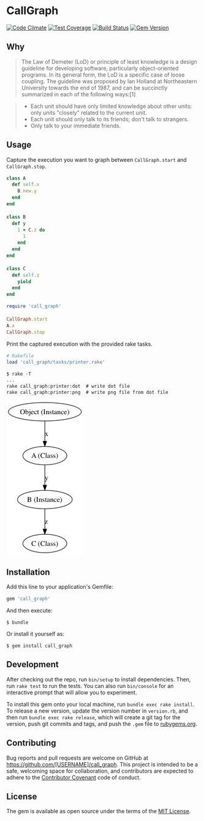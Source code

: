 # CallGraph

[![Code Climate](https://codeclimate.com/github/jamesmoriarty/call-graph/badges/gpa.svg)](https://codeclimate.com/github/jamesmoriarty/call-graph) [![Test Coverage](https://codeclimate.com/github/jamesmoriarty/call-graph/badges/coverage.svg)](https://codeclimate.com/github/jamesmoriarty/call-graph/coverage) [![Build Status](https://travis-ci.org/jamesmoriarty/call-graph.svg?branch=master)](https://travis-ci.org/jamesmoriarty/call-graph) [![Gem Version](https://badge.fury.io/rb/call_graph.svg)](https://badge.fury.io/rb/call_graph)

## Why

> The Law of Demeter (LoD) or principle of least knowledge is a design guideline for developing software, particularly object-oriented  programs. In its general form, the LoD is a specific case of loose coupling. The guideline was proposed by Ian Holland at Northeastern  University towards the end of 1987, and can be succinctly summarized in each of the following ways:[1]

> - Each unit should have only limited knowledge about other units: only units "closely" related to the current unit.
> - Each unit should only talk to its friends; don't talk to strangers.
> - Only talk to your immediate friends.

## Usage

Capture the execution you want to graph between `CallGraph.start` and `CallGraph.stop`.

```ruby
class A
  def self.x
    B.new.y
  end
end

class B
  def y
    1 + C.z do
      1
    end
  end
end

class C
  def self.z
    yield
  end
end
```

```ruby
require 'call_graph'

CallGraph.start
A.x
CallGraph.stop
```

Print the captured execution with the provided rake tasks.

```ruby
# Rakefile
load 'call_graph/tasks/printer.rake'
```

```shell
$ rake -T
...
rake call_graph:printer:dot  # write dot file
rake call_graph:printer:png  # write png file from dot file
```

[![Example Graph](https://github.com/jamesmoriarty/call-graph/raw/master/examples/call-graph.png)](https://github.com/jamesmoriarty/call-graph/blob/master/examples/call-graph.png)

## Installation

Add this line to your application's Gemfile:

```ruby
gem 'call_graph'
```

And then execute:

```
$ bundle
```

Or install it yourself as:

```
$ gem install call_graph
```

## Development

After checking out the repo, run `bin/setup` to install dependencies. Then, run `rake test` to run the tests. You can also run `bin/console` for an interactive prompt that will allow you to experiment.

To install this gem onto your local machine, run `bundle exec rake install`. To release a new version, update the version number in `version.rb`, and then run `bundle exec rake release`, which will create a git tag for the version, push git commits and tags, and push the `.gem` file to [rubygems.org](https://rubygems.org).

## Contributing

Bug reports and pull requests are welcome on GitHub at <https://github.com/[USERNAME]/call_graph>. This project is intended to be a safe, welcoming space for collaboration, and contributors are expected to adhere to the [Contributor Covenant](http://contributor-covenant.org) code of conduct.

## License

The gem is available as open source under the terms of the [MIT License](http://opensource.org/licenses/MIT).
